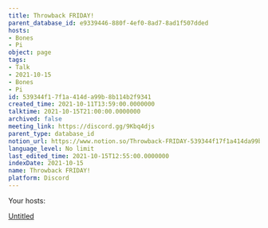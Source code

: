 ```yaml
---
title: Throwback FRIDAY!
parent_database_id: e9339446-880f-4ef0-8ad7-8ad1f507dded
hosts:
- Bones
- Pi
object: page
tags:
- Talk
- 2021-10-15
- Bones
- Pi
id: 539344f1-7f1a-414d-a99b-8b114b2f9341
created_time: 2021-10-11T13:59:00.0000000
talktime: 2021-10-15T21:00:00.0000000
archived: false
meeting_link: https://discord.gg/9Kbq4djs
parent_type: database_id
notion_url: https://www.notion.so/Throwback-FRIDAY-539344f17f1a414da99b8b114b2f9341
language_level: No limit
last_edited_time: 2021-10-15T12:55:00.0000000
indexDate: 2021-10-15
name: Throwback FRIDAY!
platform: Discord
---
```




Your hosts:

[Untitled](https://www.notion.so/482e61b02b9c4456b2b4fe86bb7544c6)   





